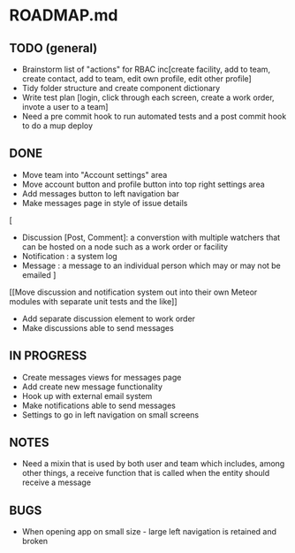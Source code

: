 ROADMAP.md
==========

TODO (general)
--------------
* Brainstorm list of "actions" for RBAC inc[create facility, add to team, create contact, add to team, edit own profile, edit other profile]
* Tidy folder structure and create component dictionary 
* Write test plan [login, click through each screen, create a work order, invote a user to a team]
* Need a pre commit hook to run automated tests and a post commit hook to do a mup deploy

DONE
----
* Move team into "Account settings" area
* Move account button and profile button into top right settings area
* Add messages button to left navigation bar
* Make messages page in style of issue details

[ 
- Discussion [Post, Comment]: a converstion with multiple watchers that can be hosted on a node such as a work order or facility 
- Notification : a system log
- Message : a message to an individual person which may or may not be emailed
]

[[Move discussion and notification system out into their own Meteor modules with separate unit tests and the like]]

* Add separate discussion element to work order
* Make discussions able to send messages



IN PROGRESS
-----------
* Create messages views for messages page
* Add create new message functionality
* Hook up with external email system
* Make notifications able to send messages
* Settings to go in left navigation on small screens

NOTES
-----
* Need a mixin that is used by both user and team which includes, among other things, a receive function that is called when the entity should receive a message

BUGS
----
* When opening app on small size - large left navigation is retained and broken
